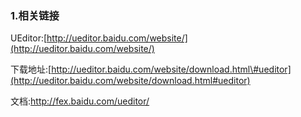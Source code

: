 ### 1.相关链接

UEditor:[http://ueditor.baidu.com/website/](http://ueditor.baidu.com/website/)

下载地址:[http://ueditor.baidu.com/website/download.html\#ueditor](http://ueditor.baidu.com/website/download.html#ueditor)

文档:http://fex.baidu.com/ueditor/


